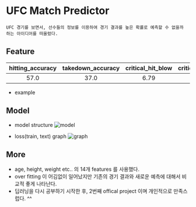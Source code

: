 
# UFC Match Predictor

    UFC 경기를 보면서, 선수들의 정보를 이용하여 경기 결과를 높은 확률로 예측할 수 없을까 하는 아이디어를 떠올렸다.

## Feature
|hitting_accuracy|takedown_accuracy|critical_hit_blow|critical_absorption_strike|average_takedown|average_submission|critical_hit_defense|takedown_defense|average_knockdown|age|height|weight|reach|leg_reach|
|:---:|:---:|:---:|:---:|:---:|:---:|:---:|:---:|:---:|:---:|:---:|:---:|:---:|:---:|
|57.0|37.0|6.79|3.53|1.71|0.22|60.0|73.0|0.37|33.0|167.64|65.53|181.61|91.44|
- example

## Model
- model structure
![model](https://user-images.githubusercontent.com/71556009/187060585-891722c1-0ffd-452e-9c12-40cafa3babd8.PNG)

- loss(train, text) graph
![graph](https://user-images.githubusercontent.com/71556009/187060925-71a84cb7-31db-47a9-be64-e05080a9fdbc.PNG)

## More
- age, height, weight etc.. 의 14개 features 를 사용했다.
- over fitting 이 어김없이 일어났지만 기존의 경기 결과와 새로운 예측에 대해서 비교적 좋게 나타난다.
- 딥러닝을 다시 공부하기 시작한 후, 2번째 offical project 이며 개인적으로 만족스럽다. ^^

<br/>